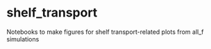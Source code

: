 shelf_transport
===============

Notebooks to make figures for shelf transport-related plots from all_f simulations
